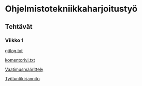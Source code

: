 # Ohjelmistotekniikkaharjoitustyö

## Tehtävät

### Viikko 1

[gitlog.txt](https://github.com/varvikko/ot-harjoitustyo/blob/master/laskarit/viikko1/gitlog.txt)

[komentorivi.txt](https://github.com/varvikko/ot-harjoitustyo/blob/master/laskarit/viikko1/komentorivi.txt)

[Vaatimusmäärittely](dokumentaatio/vaatimusmaarittely.md)

[Työtuntikirjanpito](dokumentaatio/tuntikirjanpito.md)
